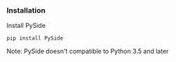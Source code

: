### Installation

Install PySide

```
pip install PySide
```

Note: PySide doesn't compatible to Python 3.5 and later
